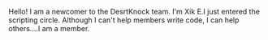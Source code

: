 Hello! I am a newcomer to the DesrtKnock team. I'm Xik E.I just entered the scripting circle. Although I can't help members write code, I can help others....I am a member.
